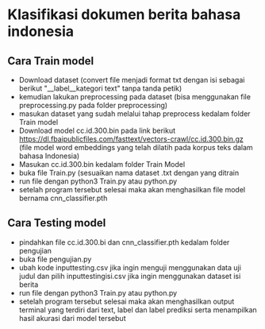 # Klasifikasi dokumen berita bahasa indonesia


## Cara Train model
- Download dataset (convert file menjadi format txt dengan isi sebagai berikut "__label__kategori text" tanpa tanda petik)
- kemudian lakukan preprocessing pada dataset (bisa menggunakan file preprocessing.py pada folder preprocessing)
- masukan dataset yang sudah melalui tahap preprocess kedalam folder Train model
- Download model cc.id.300.bin pada link berikut https://dl.fbaipublicfiles.com/fasttext/vectors-crawl/cc.id.300.bin.gz (file model word embeddings yang telah dilatih pada korpus teks dalam bahasa Indonesia)
- Masukan cc.id.300.bin kedalam folder Train Model
- buka file Train.py (sesuaikan nama dataset .txt dengan yang ditrain
- run file dengan python3 Train.py atau python.py
- setelah program tersebut selesai maka akan menghasilkan file model bernama cnn_classifier.pth

## Cara Testing model
- pindahkan file cc.id.300.bi dan cnn_classifier.pth kedalam folder pengujian
- buka file pengujian.py
- ubah kode inputtesting.csv jika ingin menguji menggunakan data uji judul dan pilih inputtestingisi.csv jika ingin menggunakan dataset isi berita
- run file dengan python3 Train.py atau python.py
- setelah program tersebut selesai maka akan menghasilkan output terminal yang terdiri dari text, label dan label prediksi serta menampilkan hasil akurasi dari model tersebut
  
